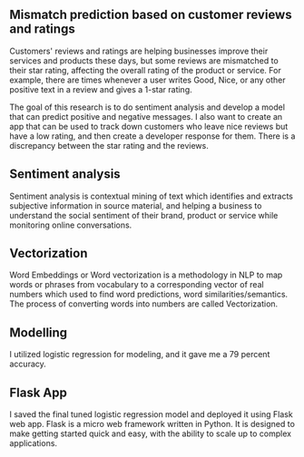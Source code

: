



## Mismatch prediction based on customer reviews and ratings



Customers' reviews and ratings are helping businesses improve their services and products these days, but some reviews are mismatched to their star rating, affecting the overall rating of the product or service. For example, there are times whenever a user writes Good, Nice, or any other positive text in a review and gives a 1-star rating.

The goal of this research is to do sentiment analysis and develop a model that can predict positive and negative messages. I also want to create an app that can be used to track down customers who leave nice reviews but have a low rating, and then create a developer response for them. There is a discrepancy between the star rating and the reviews.

## Sentiment analysis
Sentiment analysis is contextual mining of text which identifies and extracts subjective information in source material, and helping a business to understand the social sentiment of their brand, product or service while monitoring online conversations.
## Vectorization
Word Embeddings or Word vectorization is a methodology in NLP to map words or phrases from vocabulary to a corresponding vector of real numbers which used to find word predictions, word similarities/semantics. The process of converting words into numbers are called Vectorization.
## Modelling
I utilized logistic regression for modeling, and it gave me a 79 percent accuracy.
 ## Flask App
 I saved the final tuned logistic regression model and deployed it using Flask web app. Flask is a micro web framework written in Python. It is designed to make getting started quick and easy, with the ability to scale up to complex applications.

